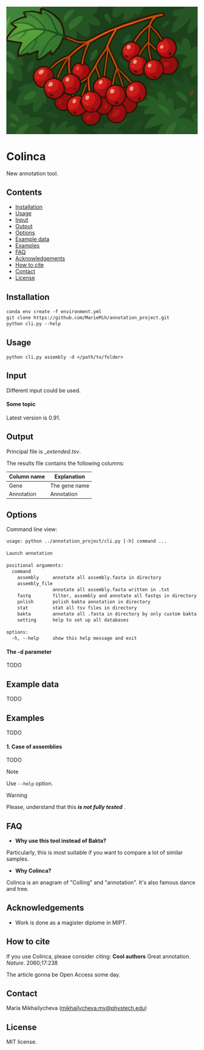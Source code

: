 ![Colinca](https://github.com/MarieMih/annotation_project/blob/rebase/other/colinca.png)



# Colinca

New annotation tool.

## Contents
- [Installation](#installation)
- [Usage](#usage)
- [Input](#input)
- [Output](#output)
- [Options](#options)
- [Example data](#example-data)
- [Examples](#examples)
- [FAQ](#faq)
- [Acknowledgements](#acknowledgements)
- [How to cite](#how-to-cite)
- [Contact](#contact)
- [License](#license)

## Installation

    conda env create -f environment.yml
    git clone https://github.com/MarieMih/annotation_project.git
    python cli.py --help

## Usage

    python cli.py assembly -d </path/to/folder>

## Input
Different input could be used.

#### Some topic
Latest version is 0.91.


## Output
Principal file is __extended.tsv_.

The results file contains the following columns:

| Column name | Explanation |
| ----------- | ----------- |
| Gene | The gene name |
| Annotation | Annotation |

## Options
Command line view:
```
usage: python ../annotation_project/cli.py [-h] command ...

Launch annotation

positional arguments:
  command
    assembly     annotate all assembly.fasta in directory
    assembly_file
                 annotate all assembly.fasta written in .txt
    fastq        filter, assembly and annotate all fastqs in directory
    polish       polish bakta annotation in directory
    stat         stat all tsv files in directory
    bakta        annotate all .fasta in directory by only custom bakta
    setting      help to set up all databases

options:
  -h, --help     show this help message and exit
```

#### The -d parameter
TODO

## Example data
TODO

## Examples
TODO

#### 1. Case of assemblies
TODO

> [!NOTE]
>  Use `--help` option.  

> [!WARNING]
> Please, understand that this _**is not fully tested**_ .


## FAQ
- **Why use this tool instead of Bakta?**

Particularly, this is most suitable if you want to compare a lot of similar samples.

- **Why Colinca?**

Colinca is an anagram of "Colling" and "annotation". It's also famous dance and tree.

## Acknowledgements
- Work is done as a magister diplome in MIPT.

## How to cite
If you use Colinca, please consider citing:
**Cool authors** Great annotation. _Nature_. 2060;17:238

The article gonna be Open Access some day.

## Contact
Maria Mikhailycheva (mikhailycheva.mv@phystech.edu)

## License
MIT license.
